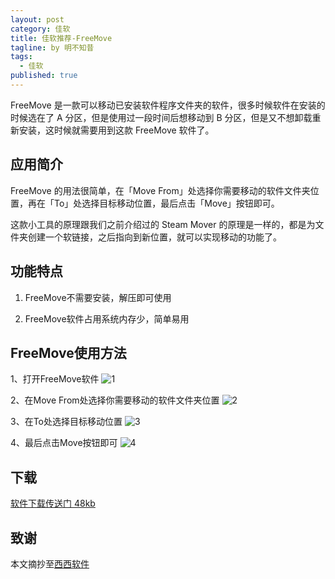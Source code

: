 ```yaml
---
layout: post
category: 佳软
title: 佳软推荐-FreeMove
tagline: by 明不知昔
tags: 
  - 佳软
published: true
---
```




FreeMove 是一款可以移动已安装软件程序文件夹的软件，很多时候软件在安装的时候选在了 A 分区，但是使用过一段时间后想移动到 B 分区，但是又不想卸载重新安装，这时候就需要用到这款 FreeMove 软件了。

<!--more-->

## 应用简介

FreeMove 的用法很简单，在「Move From」处选择你需要移动的软件文件夹位置，再在「To」处选择目标移动位置，最后点击「Move」按钮即可。

这款小工具的原理跟我们之前介绍过的 Steam Mover 的原理是一样的，都是为文件夹创建一个软链接，之后指向到新位置，就可以实现移动的功能了。



## 功能特点

1. FreeMove不需要安装，解压即可使用

2. FreeMove软件占用系统内存少，简单易用



## FreeMove使用方法

1、打开FreeMove软件
![1](https://pic.cr173.com/up/2018-3/2018031213354077564.png)

2、在Move From处选择你需要移动的软件文件夹位置
![2](https://pic.cr173.com/up/2018-3/2018031213354198907.png)

3、在To处选择目标移动位置
![3](https://pic.cr173.com/up/2018-3/2018031213354110375.png)

4、最后点击Move按钮即可
![4](https://pic.cr173.com/up/2018-3/2018031213354183550.png)



## 下载

[软件下载传送门 48kb](http://xza.198424.com/freemove.zip)



## 致谢

本文摘抄至[西西软件](https://www.cr173.com/soft/706765.html)
